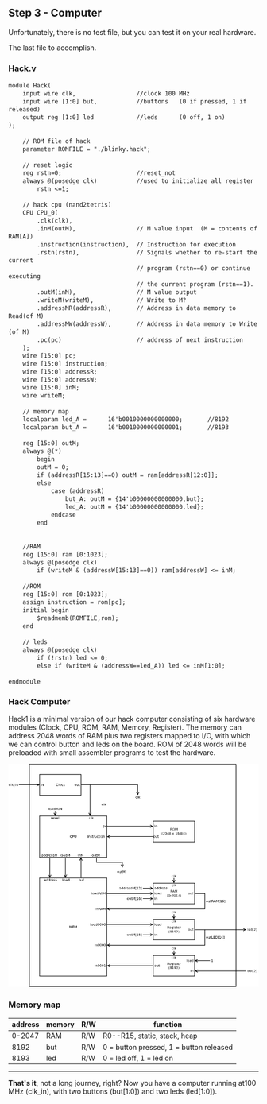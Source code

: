 ## Step 3 - Computer
Unfortunately, there is no test file, but you can test it on your real hardware.

The last file to accomplish.

### Hack.v

```
module Hack(
    input wire clk,					//clock 100 MHz	
    input wire [1:0] but,			//buttons	(0 if pressed, 1 if released)
	output reg [1:0] led			//leds 		(0 off, 1 on)
);
	
	// ROM file of hack
	parameter ROMFILE = "./blinky.hack";

	// reset logic	
	reg rstn=0;						//reset_not
	always @(posedge clk)			//used to initialize all register
		rstn <=1;
	
	// hack cpu (nand2tetris)
	CPU CPU_0(						
		.clk(clk),
    	.inM(outM),         		// M value input  (M = contents of RAM[A])
    	.instruction(instruction), 	// Instruction for execution
    	.rstn(rstn),           		// Signals whether to re-start the current
                         			// program (rstn==0) or continue executing
                         			// the current program (rstn==1).
    	.outM(inM),       			// M value output
    	.writeM(writeM),          	// Write to M? 
    	.addressMR(addressR),    	// Address in data memory to Read(of M)
    	.addressMW(addressW),    	// Address in data memory to Write (of M)
    	.pc(pc)          			// address of next instruction
	);
	wire [15:0] pc;
	wire [15:0] instruction;
	wire [15:0] addressR;
	wire [15:0] addressW;
	wire [15:0] inM;
	wire writeM;
	
	// memory map
	localparam led_A =      16'b0010000000000000;		//8192
	localparam but_A =      16'b0010000000000001;		//8193

	reg [15:0] outM;	
	always @(*)
		begin
		outM = 0;
		if (addressR[15:13]==0) outM = ram[addressR[12:0]];
		else
			case (addressR)
				but_A: outM = {14'b00000000000000,but};
				led_A: outM = {14'b00000000000000,led};
			endcase
		end
	

	//RAM
	reg [15:0] ram [0:1023];
	always @(posedge clk)
		if (writeM & (addressW[15:13]==0)) ram[addressW] <= inM;

	//ROM		
	reg [15:0] rom [0:1023];
	assign instruction = rom[pc];
	initial begin
		$readmemb(ROMFILE,rom);
	end
	
	// leds	
	always @(posedge clk)
		if (!rstn) led <= 0;
		else if (writeM & (addressW==led_A)) led <= inM[1:0];

endmodule
```

### Hack Computer

Hack1 is a minimal version of our hack computer consisting of  six hardware modules (Clock, CPU, ROM, RAM, Memory, Register). The memory can address 2048 words of RAM plus two registers mapped to I/O, with which we can control button and leds on the board. ROM of 2048 words will be preloaded with small assembler programs to test the hardware.

![](./img/Hack1.png)

### Memory map
|address | memory|R/W|function|
|-|-|-|-|
|0-2047  | RAM|R/W|R0--R15, static, stack, heap|
| 8192    | but|R/W|0 = button pressed, 1 = button released|
| 8193    | led|R/W|0 = led off, 1 = led on|

---

**That's it**, not a long journey, right? Now you have a computer  running at100 MHz (clk_in), with two buttons (but[1:0]) and two leds (led[1:0]).